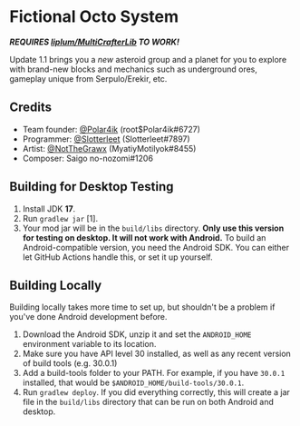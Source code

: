 # Fictional Octo System
***REQUIRES [liplum/MultiCrafterLib](https://github.com/liplum/MultiCrafterLib) TO WORK!***

Update 1.1 brings you a _new_ asteroid group and a planet for you to explore with brand-new blocks and mechanics such as underground ores, gameplay unique from Serpulo/Erekir, etc.
## Credits
- Team founder: [@Polar4ik](https://github.com/Polar4ik) (root$Polar4ik#6727)
- Programmer: [@Slotterleet](https://github.com/Slotterleet) (Slotterleet#7897)
- Artist: [@NotTheGrawx](https://github.com/NotTheGrawx) (MyatiyMotilyok#8455)
- Composer: Saigo no-nozomi#1206

## Building for Desktop Testing

1. Install JDK **17**.
2. Run `gradlew jar` [1].
3. Your mod jar will be in the `build/libs` directory. **Only use this version for testing on desktop. It will not work with Android.**
To build an Android-compatible version, you need the Android SDK. You can either let GitHub Actions handle this, or set it up yourself.

## Building Locally

Building locally takes more time to set up, but shouldn't be a problem if you've done Android development before.
1. Download the Android SDK, unzip it and set the `ANDROID_HOME` environment variable to its location.
2. Make sure you have API level 30 installed, as well as any recent version of build tools (e.g. 30.0.1)
3. Add a build-tools folder to your PATH. For example, if you have `30.0.1` installed, that would be `$ANDROID_HOME/build-tools/30.0.1`.
4. Run `gradlew deploy`. If you did everything correctly, this will create a jar file in the `build/libs` directory that can be run on both Android and desktop.